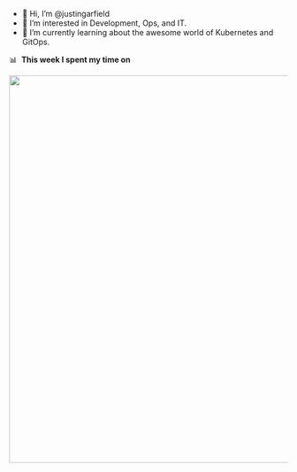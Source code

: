 - 👋 Hi, I’m @justingarfield
- 👀 I’m interested in Development, Ops, and IT.
- 🌱 I’m currently learning about the awesome world of Kubernetes and GitOps.

📊 &nbsp;**This week I spent my time on**

<img src="https://wakatime.com/share/@justingarfield/49994bf8-13fd-44b4-a44e-28b679dbcbda.svg" width="700px" />

